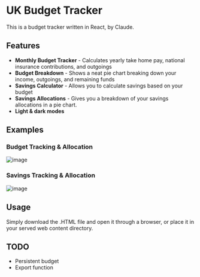 # UK Budget Tracker

<p>This is a budget tracker written in React, by Claude.</p>

## Features

<ul>
  <li><strong>Monthly Budget Tracker</strong> - Calculates yearly take home pay, national insurance contributions, and outgoings</li>
  <li><strong>Budget Breakdown</strong> - Shows a neat pie chart breaking down your income, outgoings, and remaining funds</li>
  <li><strong>Savings Calculator</strong> - Allows you to calculate savings based on your budget</li>
  <li><strong>Savings Allocations</strong> - Gives you a breakdown of your savings allocations in a pie chart.</li>
  <li><strong>Light & dark modes</strong></li>
</ul>

## Examples

### Budget Tracking & Allocation

![image](https://github.com/user-attachments/assets/1eb45802-8092-4696-9436-2016223a49fb)

### Savings Tracking & Allocation

![image](https://github.com/user-attachments/assets/0012f610-3715-4906-9064-671da5c0a65b)

## Usage

<p>Simply download the .HTML file and open it through a browser, or place it in your served web content directory.</p>

## TODO

<ul>
  <li>Persistent budget</li>
  <li>Export function</li>
</ul>
